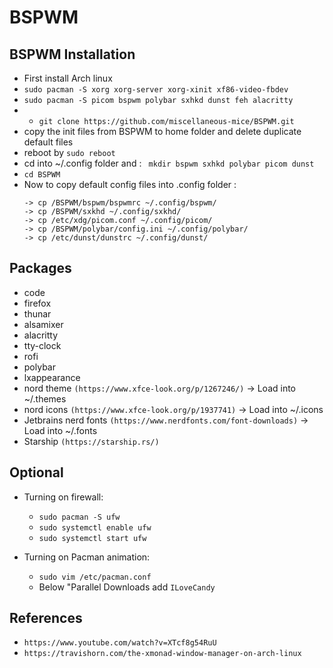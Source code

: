 # BSPWM

## BSPWM Installation
- First install Arch linux
- ```sudo pacman -S xorg xorg-server xorg-xinit xf86-video-fbdev```
- ```sudo pacman -S picom bspwm polybar sxhkd dunst feh alacritty```
- - ```git clone https://github.com/miscellaneous-mice/BSPWM.git```
- copy the init files from BSPWM to home folder and delete duplicate default files
- reboot by ```sudo reboot```
- cd into ~/.config folder and : ``` mkdir bspwm sxhkd polybar picom dunst```
- ```cd BSPWM```
- Now to copy default config files into .config folder :
  ```
  -> cp /BSPWM/bspwm/bspwmrc ~/.config/bspwm/
  -> cp /BSPWM/sxkhd ~/.config/sxkhd/
  -> cp /etc/xdg/picom.conf ~/.config/picom/
  -> cp /BSPWM/polybar/config.ini ~/.config/polybar/
  -> cp /etc/dunst/dunstrc ~/.config/dunst/
  ```

## Packages
- code
- firefox
- thunar
- alsamixer
- alacritty
- tty-clock
- rofi
- polybar
- lxappearance
- nord theme ```(https://www.xfce-look.org/p/1267246/)``` -> Load into ~/.themes
- nord icons ```(https://www.xfce-look.org/p/1937741)```  -> Load into ~/.icons
- Jetbrains nerd fonts ```(https://www.nerdfonts.com/font-downloads)``` -> Load into ~/.fonts
- Starship ```(https://starship.rs/)```

## Optional 
- Turning on firewall: 
  - ```sudo pacman -S ufw```
  - ```sudo systemctl enable ufw```
  - ```sudo systemctl start ufw```
  
- Turning on Pacman animation:
  - ```sudo vim /etc/pacman.conf```
  - Below "Parallel Downloads add ```ILoveCandy```

## References
- ```https://www.youtube.com/watch?v=XTcf8g54RuU```
- ```https://travishorn.com/the-xmonad-window-manager-on-arch-linux```
